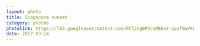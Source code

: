 ```yaml
---
layout: photo
title: Singapore sunset
category: photos
photolink: https://lh3.googleusercontent.com/PCl2sg0PDroPBEwY-cpqT9wYKB0vdO3jYFVd8M86_rRREMkdZuxhqgpyLvOSdLXS0mP1QVC-tfwL4WHAE0jXBZy3Xd8zNfuFt0fBHgCdermP4Wc8Se_aSH-Uw1Tg6k4Ul6eG6ZtQpH7phq2omongyNQT4QhXSqMFx1nainqM_NlxvP6h0Lln5ZDieQ8a-6KLgovZVMpgGrqxNpV53-ne_d9BgqErdywHrskYRYcPSb8ScTS9ZAGdo31OQXeEQbjFCRzLVOE_FZfqi6dmaDfaktdgeDsDjMoWAtl-QlqSzaJ_yxWJNH9wHwfne9t8t1pMnTkAudsSRTJYSEr5fnk94Wmy1uVnX53kqFo59i1Z3F61mxA46vuNfvL7xNC96uxbo_sYuDashMJW763ACU-bbaarz94k2FsQP20-PvWUDmE4CQDJN8WpTtnGjRmL2EUtPniGd_ANzP1FsleUrT1g4WcjLgs6biuq9JkN5GJwOy-qoput3X9WeU_Wlu50_m90JXltZPJW_1Ug-Qi1lz4jfZS8iRk6o1ZgfBNZ43CEmUZLjo2rF5zwuA446BXK3_GAfT6ATb3SSNwA2xHL-Ge07GPZbEX1MMR0y9ZscgX9dBtvhKCGxJKj=w559-h745-no
date: 2017-03-14
---
```



